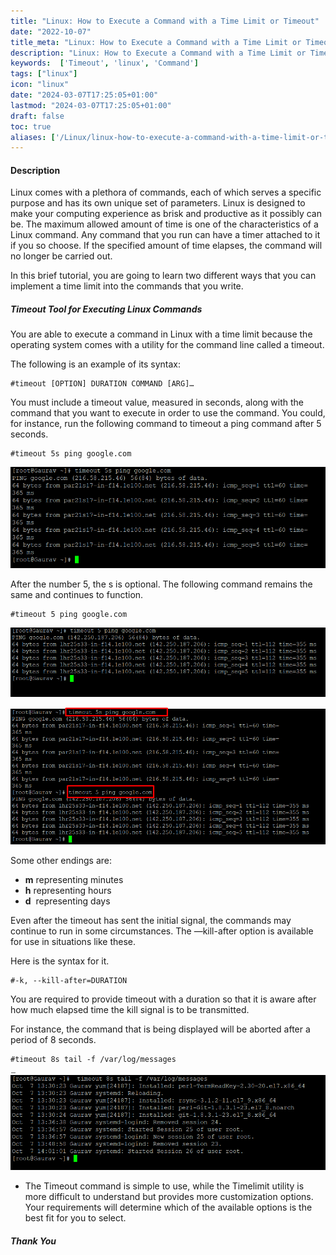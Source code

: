 ```yaml
---
title: "Linux: How to Execute a Command with a Time Limit or Timeout"
date: "2022-10-07"
title_meta: "Linux: How to Execute a Command with a Time Limit or Timeout"
description: "Linux: How to Execute a Command with a Time Limit or Timeout"
keywords:  ['Timeout', 'linux', 'Command']
tags: ["linux"]
icon: "linux"
date: "2024-03-07T17:25:05+01:00"
lastmod: "2024-03-07T17:25:05+01:00" 
draft: false
toc: true
aliases: ['/Linux/linux-how-to-execute-a-command-with-a-time-limit-or-timeout']
---
```


#### **Description**  

Linux comes with a plethora of commands, each of which serves a specific purpose and has its own unique set of parameters. Linux is designed to make your computing experience as brisk and productive as it possibly can be. The maximum allowed amount of time is one of the characteristics of a Linux command. Any command that you run can have a timer attached to it if you so choose. If the specified amount of time elapses, the command will no longer be carried out.

In this brief tutorial, you are going to learn two different ways that you can implement a time limit into the commands that you write.

##### **Timeout Tool for Executing Linux Commands**

You are able to execute a command in Linux with a time limit because the operating system comes with a utility for the command line called a timeout.

The following is an example of its syntax:

```
#timeout [OPTION] DURATION COMMAND [ARG]…
```

You must include a timeout value, measured in seconds, along with the command that you want to execute in order to use the command. You could, for instance, run the following command to timeout a ping command after 5 seconds.

```
#timeout 5s ping google.com
```

![](images/image-282.png)

After the number 5, the s is optional. The following command remains the same and continues to function.

```
#timeout 5 ping google.com
```

![](images/image-283.png)

![](images/image-284.png)

Some other endings are:

- **m** representing minutes
- **h** representing hours
- **d**  representing days

Even after the timeout has sent the initial signal, the commands may continue to run in some circumstances. The —kill-after option is available for use in situations like these.

Here is the syntax for it.

```
#-k, --kill-after=DURATION
```

You are required to provide timeout with a duration so that it is aware after how much elapsed time the kill signal is to be transmitted.

For instance, the command that is being displayed will be aborted after a period of 8 seconds.

```
#timeout 8s tail -f /var/log/messages
```

![](images/image-285.png)

- The Timeout command is simple to use, while the Timelimit utility is more difficult to understand but provides more customization options. Your requirements will determine which of the available options is the best fit for you to select.

##### **Thank You**
